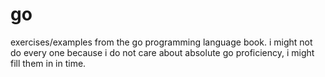 # go

exercises/examples from the go programming language book.
i might not do every one because i do not care about absolute go proficiency,
i might fill them in in time.
